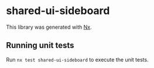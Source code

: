 # shared-ui-sideboard

This library was generated with [Nx](https://nx.dev).

## Running unit tests

Run `nx test shared-ui-sideboard` to execute the unit tests.
